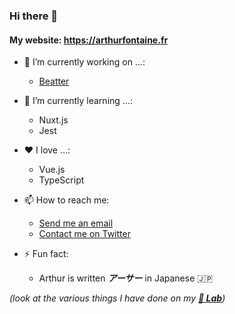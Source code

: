 ### Hi there 👋

#### My website: https://arthurfontaine.fr

- 🔭 I’m currently working on ...:
  - [Beatter](https://github.com/arthur-fontaine/Beatter)
  
- 🌱 I’m currently learning ...:
  - Nuxt.js
  - Jest

- ❤️ I love ...:
  - Vue.js
  - TypeScript

- 📫 How to reach me:
  - [Send me an email](mailto:0arthur.fontaine@gmail.com)
  - [Contact me on Twitter](https://twitter.com/f_arthr)
  
- ⚡ Fun fact:
  - Arthur is written ***アーサー*** in Japanese 🇯🇵
  
*(look at the various things I have done on my ***[🥼 Lab](https://github.com/arthur-fontaine/Lab)***)*
<!--
**arthur-fontaine/arthur-fontaine** is a ✨ _special_ ✨ repository because its `README.md` (this file) appears on your GitHub profile.

Here are some ideas to get you started:

- 🔭 I’m currently working on ...
- 🌱 I’m currently learning ...
- 👯 I’m looking to collaborate on ...
- 🤔 I’m looking for help with ...
- 💬 Ask me about ...
- 📫 How to reach me: ...
- 😄 Pronouns: ...
- ⚡ Fun fact: ...
-->
